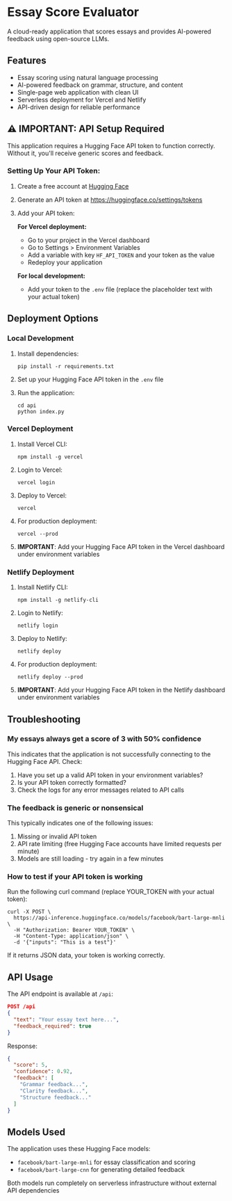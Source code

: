 # Essay Score Evaluator

A cloud-ready application that scores essays and provides AI-powered feedback using open-source LLMs.

## Features

- Essay scoring using natural language processing
- AI-powered feedback on grammar, structure, and content
- Single-page web application with clean UI
- Serverless deployment for Vercel and Netlify
- API-driven design for reliable performance

## ⚠️ IMPORTANT: API Setup Required

This application requires a Hugging Face API token to function correctly. Without it, you'll receive generic scores and feedback.

### Setting Up Your API Token:

1. Create a free account at [Hugging Face](https://huggingface.co/join)
2. Generate an API token at https://huggingface.co/settings/tokens
3. Add your API token:
   
   **For Vercel deployment:**
   - Go to your project in the Vercel dashboard
   - Go to Settings > Environment Variables
   - Add a variable with key `HF_API_TOKEN` and your token as the value
   - Redeploy your application

   **For local development:**
   - Add your token to the `.env` file (replace the placeholder text with your actual token)

## Deployment Options

### Local Development

1. Install dependencies:
   ```
   pip install -r requirements.txt
   ```

2. Set up your Hugging Face API token in the `.env` file

3. Run the application:
   ```
   cd api
   python index.py
   ```

### Vercel Deployment

1. Install Vercel CLI:
   ```
   npm install -g vercel
   ```

2. Login to Vercel:
   ```
   vercel login
   ```

3. Deploy to Vercel:
   ```
   vercel
   ```

4. For production deployment:
   ```
   vercel --prod
   ```

5. **IMPORTANT**: Add your Hugging Face API token in the Vercel dashboard under environment variables

### Netlify Deployment

1. Install Netlify CLI:
   ```
   npm install -g netlify-cli
   ```

2. Login to Netlify:
   ```
   netlify login
   ```

3. Deploy to Netlify:
   ```
   netlify deploy
   ```

4. For production deployment:
   ```
   netlify deploy --prod
   ```

5. **IMPORTANT**: Add your Hugging Face API token in the Netlify dashboard under environment variables

## Troubleshooting

### My essays always get a score of 3 with 50% confidence

This indicates that the application is not successfully connecting to the Hugging Face API. Check:
1. Have you set up a valid API token in your environment variables?
2. Is your API token correctly formatted?
3. Check the logs for any error messages related to API calls

### The feedback is generic or nonsensical

This typically indicates one of the following issues:
1. Missing or invalid API token
2. API rate limiting (free Hugging Face accounts have limited requests per minute)
3. Models are still loading - try again in a few minutes

### How to test if your API token is working

Run the following curl command (replace YOUR_TOKEN with your actual token):

```
curl -X POST \
  https://api-inference.huggingface.co/models/facebook/bart-large-mnli \
  -H "Authorization: Bearer YOUR_TOKEN" \
  -H "Content-Type: application/json" \
  -d '{"inputs": "This is a test"}'
```

If it returns JSON data, your token is working correctly.

## API Usage

The API endpoint is available at `/api`:

```json
POST /api
{
  "text": "Your essay text here...",
  "feedback_required": true
}
```

Response:
```json
{
  "score": 5,
  "confidence": 0.92,
  "feedback": [
    "Grammar feedback...",
    "Clarity feedback...",
    "Structure feedback..."
  ]
}
```

## Models Used

The application uses these Hugging Face models:
- `facebook/bart-large-mnli` for essay classification and scoring
- `facebook/bart-large-cnn` for generating detailed feedback

Both models run completely on serverless infrastructure without external API dependencies 